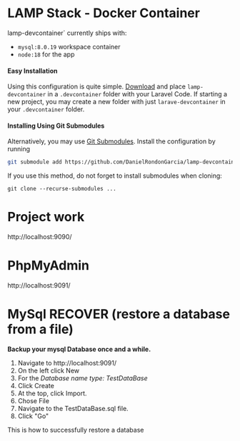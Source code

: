 # LAMP Stack - Docker Container

lamp-devcontainer` currently ships with:
- `mysql:8.0.19` workspace container
- `node:18` for the app

#### Easy Installation

Using this configuration is quite simple. [Download](https://github.com/DanielRondonGarcia/lamp-devcontainer/archive/refs/heads/master.zip) and place `lamp-devcontainer` in a `.devcontainer` folder with your Laravel Code. If starting a new project, you may create a new folder with just `larave-devcontainer` in your `.devcontainer` folder.

#### Installing Using Git Submodules
Alternatively, you may use [Git Submodules](https://git-scm.com/book/en/v2/Git-Tools-Submodules). Install the configuration by running

```sh
git submodule add https://github.com/DanielRondonGarcia/lamp-devcontainer .devcontainer
```

If you use this method, do not forget to install submodules when cloning:

```
git clone --recurse-submodules ...
```

# Project work

http://localhost:9090/

# PhpMyAdmin

http://localhost:9091/


# MySql RECOVER (restore a database from a file)

**Backup your mysql Database once and a while.**
1. Navigate to http://localhost:9091/
2. On the left click New
3. For the *Database name type: TestDataBase*
4. Click Create
5. At the top, click Import.
6. Chose File
7. Navigate to the TestDataBase.sql file.
8. Click "Go"

This is how to successfully restore a database
